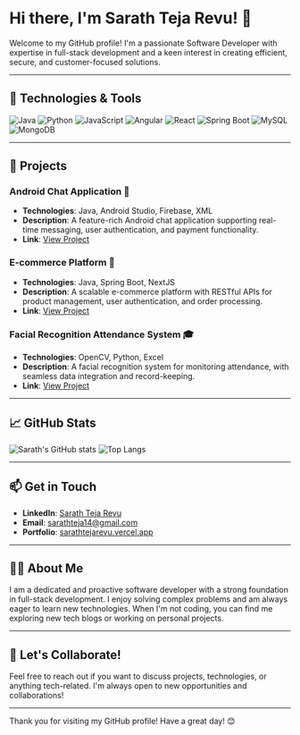 # Hi there, I'm Sarath Teja Revu! 👋

Welcome to my GitHub profile! I'm a passionate Software Developer with expertise in full-stack development and a keen interest in creating efficient, secure, and customer-focused solutions.

---

## 🔧 Technologies & Tools

![Java](https://img.shields.io/badge/Java-ED8B00?style=for-the-badge&logo=java&logoColor=white)
![Python](https://img.shields.io/badge/Python-3776AB?style=for-the-badge&logo=python&logoColor=white)
![JavaScript](https://img.shields.io/badge/JavaScript-F7DF1E?style=for-the-badge&logo=javascript&logoColor=black)
![Angular](https://img.shields.io/badge/Angular-DD0031?style=for-the-badge&logo=angular&logoColor=white)
![React](https://img.shields.io/badge/React-61DAFB?style=for-the-badge&logo=react&logoColor=black)
![Spring Boot](https://img.shields.io/badge/Spring_Boot-6DB33F?style=for-the-badge&logo=spring-boot&logoColor=white)
![MySQL](https://img.shields.io/badge/MySQL-4479A1?style=for-the-badge&logo=mysql&logoColor=white)
![MongoDB](https://img.shields.io/badge/MongoDB-4EA94B?style=for-the-badge&logo=mongodb&logoColor=white)

---

## 🚀 Projects

### Android Chat Application 📱
- **Technologies**: Java, Android Studio, Firebase, XML
- **Description**: A feature-rich Android chat application supporting real-time messaging, user authentication, and payment functionality.
- **Link**: [View Project](https://github.com/revuss/android-chat-app)

### E-commerce Platform 🛒
- **Technologies**: Java, Spring Boot, NextJS
- **Description**: A scalable e-commerce platform with RESTful APIs for product management, user authentication, and order processing.
- **Link**: [View Project](https://github.com/revuss/e-commerce-platform)

### Facial Recognition Attendance System 🎓
- **Technologies**: OpenCV, Python, Excel
- **Description**: A facial recognition system for monitoring attendance, with seamless data integration and record-keeping.
- **Link**: [View Project](https://github.com/revuss/facial-recognition-attendance)

---

## 📈 GitHub Stats

![Sarath's GitHub stats](https://github-readme-stats.vercel.app/api?username=revuss&show_icons=true&theme=radical)
![Top Langs](https://github-readme-stats.vercel.app/api/top-langs/?username=revuss&layout=compact&theme=radical)

---

## 📫 Get in Touch

- **LinkedIn**: [Sarath Teja Revu](https://linkedin.com/in/revus-t-7b6670183)
- **Email**: [sarathteja14@gmail.com](mailto:sarathteja14@gmail.com)
- **Portfolio**: [sarathtejarevu.vercel.app](https://sarathtejarevu.vercel.app/)

---

## 👨‍💻 About Me

I am a dedicated and proactive software developer with a strong foundation in full-stack development. I enjoy solving complex problems and am always eager to learn new technologies. When I'm not coding, you can find me exploring new tech blogs or working on personal projects.

---

## 💬 Let's Collaborate!

Feel free to reach out if you want to discuss projects, technologies, or anything tech-related. I'm always open to new opportunities and collaborations!

---

Thank you for visiting my GitHub profile! Have a great day! 😊
